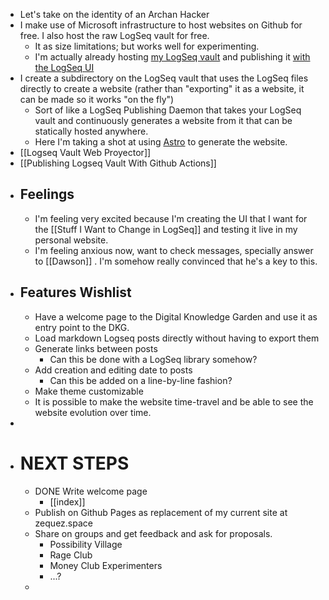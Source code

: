 - Let's take on the identity of an Archan Hacker
- I make use of Microsoft infrastructure to host websites on Github for free. I also host the raw LogSeq vault for free.
	- It as size limitations; but works well for experimenting.
	- I'm actually already hosting [my LogSeq vault](https://github.com/Zequez/logseq-vault/) and publishing it [with the LogSeq UI](http://notes.zequez.space/)
- I create a subdirectory on the LogSeq vault that uses the LogSeq files directly to create a website (rather than "exporting" it as a website, it can be made so it works "on the fly")
	- Sort of like a LogSeq Publishing Daemon that takes your LogSeq vault and continuously generates a website from it that can be statically hosted anywhere.
	- Here I'm taking a shot at using [Astro](https://astro.build/) to generate the website.
- [[Logseq Vault Web Proyector]]
- [[Publishing Logseq Vault With Github Actions]]
- ## Feelings
	- I'm feeling very excited because I'm creating the UI that I want for the [[Stuff I Want to Change in LogSeq]] and testing it live in my personal website.
	- I'm feeling anxious now, want to check messages, specially answer to [[Dawson]] . I'm somehow really convinced that he's a key to this.
- ## Features Wishlist
	- Have a welcome page to the Digital Knowledge Garden and use it as entry point to the DKG.
	- Load markdown Logseq posts directly without having to export them
	- Generate links between posts
		- Can this be done with a LogSeq library somehow?
	- Add creation and editing date to posts
		- Can this be added on a line-by-line fashion?
	- Make theme customizable
	- It is possible to make the website time-travel and be able to see the website evolution over time.
-
- # NEXT STEPS
	- DONE Write welcome page
		- [[index]]
	- Publish on Github Pages as replacement of my current site at zequez.space
	- Share on groups and get feedback and ask for proposals.
		- Possibility Village
		- Rage Club
		- Money Club Experimenters
		- ...?
	-